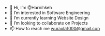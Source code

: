- 👋 Hi, I’m @Harnihkeh
- 👀 I’m interested in Software Engineering
- 🌱 I’m currently learning Website Design
- 💞️ I’m looking to collaborate on Projects
- 📫 How to reach me wuraola1000@gmail.con

<!---
Harnihkeh/Harnihkeh is a ✨ special ✨ repository because its `README.md` (this file) appears on your GitHub profile.
You can click the Preview link to take a look at your changes.
--->
